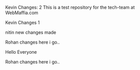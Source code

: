 Kevin Changes: 2
This is a test repository for the tech-team at WebMaffia.com

Kevin Changes 1

nitin new changes made 
 
Rohan changes here i go..

Hello Everyone

Rohan changes here i go..

